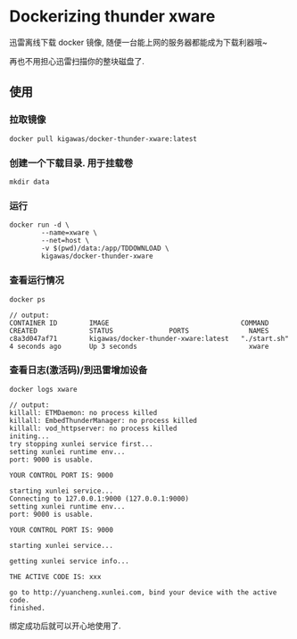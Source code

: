 # Dockerizing thunder xware

迅雷离线下载 docker 镜像, 随便一台能上网的服务器都能成为下载利器哦~

再也不用担心迅雷扫描你的整块磁盘了.

## 使用

### 拉取镜像

    docker pull kigawas/docker-thunder-xware:latest

### 创建一个下载目录. 用于挂载卷

    mkdir data

### 运行

    docker run -d \
            --name=xware \
            --net=host \
            -v $(pwd)/data:/app/TDDOWNLOAD \
            kigawas/docker-thunder-xware

### 查看运行情况

    docker ps

    // output:
    CONTAINER ID        IMAGE                                 COMMAND             CREATED             STATUS              PORTS               NAMES
    c8a3d047af71        kigawas/docker-thunder-xware:latest   "./start.sh"        4 seconds ago       Up 3 seconds                            xware

### 查看日志(激活码)/到迅雷增加设备

    docker logs xware

    // output:
    killall: ETMDaemon: no process killed
    killall: EmbedThunderManager: no process killed
    killall: vod_httpserver: no process killed
    initing...
    try stopping xunlei service first...
    setting xunlei runtime env...
    port: 9000 is usable.

    YOUR CONTROL PORT IS: 9000

    starting xunlei service...
    Connecting to 127.0.0.1:9000 (127.0.0.1:9000)
    setting xunlei runtime env...
    port: 9000 is usable.

    YOUR CONTROL PORT IS: 9000

    starting xunlei service...

    getting xunlei service info...

    THE ACTIVE CODE IS: xxx

    go to http://yuancheng.xunlei.com, bind your device with the active code.
    finished.

绑定成功后就可以开心地使用了.
